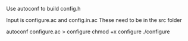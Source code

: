 Use autoconf to build config.h

Input is configure.ac and config.in.ac
These need to be in the src folder

autoconf configure.ac > configure
chmod +x configure
./configure

